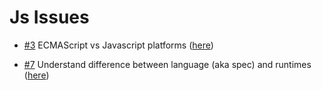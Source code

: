 # Js Issues

- [#3](https://github.com/ConnecMent/bank/issues/3) ECMAScript vs Javascript platforms ([here](js-3.md))

- [#7](https://github.com/ConnecMent/bank/issues/7) Understand difference between language (aka spec) and runtimes ([here](js-7.md))

<!-- Mr MRF Dev -->
